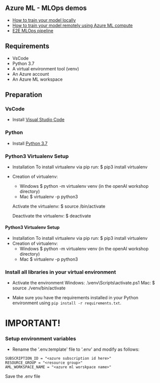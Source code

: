 ## Azure ML - MLOps demos

* [How to train your model locally](code/train%20locally/)
* [How to train your model remotely using Azure ML compute](code/train%20remotely/)
* [E2E MLOps pipeline](code/mlops%20e2e/)

## Requirements
- VsCode
- Python 3.7
- A virtual environment tool (venv)
- An Azure account 
- An Azure ML workspace

## Preparation

### VsCode
* Install [Visual Studio Code](https://code.visualstudio.com/)

### Python
* Install [Python 3.7](https://www.python.org/downloads/release/python-31011/)

### Python3 Virtualenv Setup
*  Installation
        To install virtualenv via pip run:
            $ pip3 install virtualenv
* Creation of virtualenv:
    - Windows
    $ python -m virtualenv venv (in the openAI workshop directory)
    - Mac
    $ virtualenv -p python3 <desired-path>

    Activate the virtualenv:
    $ source <desired-path>/bin/activate

    Deactivate the virtualenv:
    $ deactivate

#### Python3 Virtualenv Setup
*  Installation
        To install virtualenv via pip run:
            $ pip3 install virtualenv
* Creation of virtualenv:
    - Windows
    $ python -m virtualenv venv (in the openAI workshop directory)
    - Mac
    $ virtualenv -p python3 <desired-path>

### Install all libraries in your virtual environment
* Activate the environment
    Windows:
        .\venv\Scripts\activate.ps1
    Mac:
    $ source ./venv/bin/activate

* Make sure you have the requirements installed in your Python environment using `pip install -r requirements.txt`.

# IMPORTANT!
### Setup environment variables
* Rename the '.env.template' file to '.env' and modify as follows:
```
SUBSCRIPTION_ID = "<azure subscription id here>"
RESOURCE_GROUP = "<resource group>"
AML_WORKSPACE_NAME = "<azure ml worskpace name>"
```
Save the .env file
